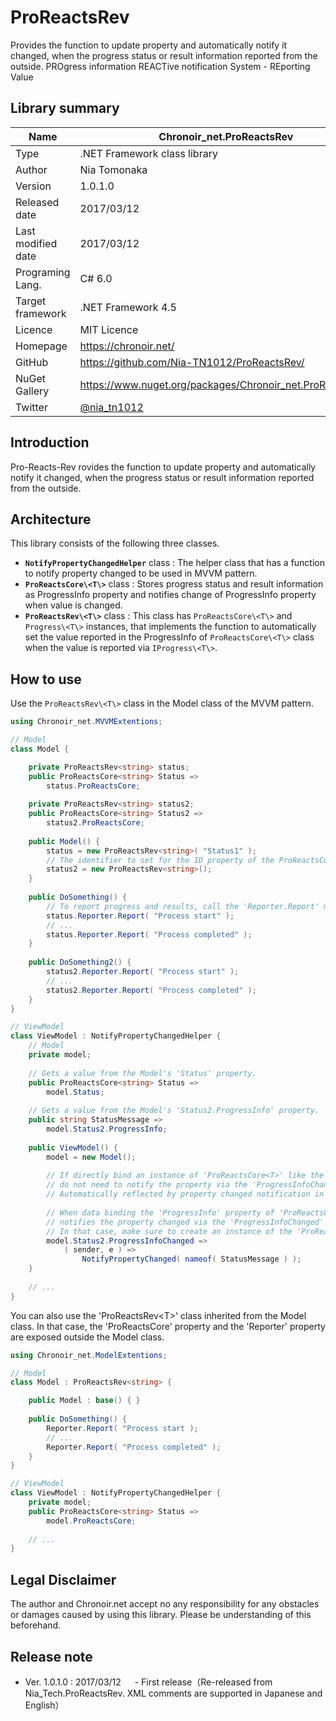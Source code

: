 # ProReactsRev
Provides the function to update property and automatically notify it changed, when the progress status or result information reported from the outside.
PROgress information REACTive notification System - REporting Value  

## Library summary

|Name|Chronoir_net.ProReactsRev|
|---|---|
|Type|.NET Framework class library|
|Author|Nia Tomonaka|
|Version|1.0.1.0|
|Released date|2017/03/12|
|Last modified date|2017/03/12|
|Programing Lang.|C# 6.0|
|Target framework|.NET Framework 4.5|
|Licence|MIT Licence|
|Homepage|https://chronoir.net/|
|GitHub|https://github.com/Nia-TN1012/ProReactsRev/|
|NuGet Gallery|https://www.nuget.org/packages/Chronoir_net.ProReactsRev/|
|Twitter|[@nia_tn1012](https://twitter.com/nia_tn1012)|

## Introduction

Pro-Reacts-Rev rovides the function to update property and automatically notify it changed, when the progress status or result information reported from the outside.

## Architecture

This library consists of the following three classes.
* **`NotifyPropertyChangedHelper`** class : The helper class that has a function to notify property changed to be used in MVVM pattern.
* **`ProReactsCore\<T\>`** class : Stores progress status and result information as ProgressInfo property and notifies change of ProgressInfo property when value is changed.
* **`ProReactsRev\<T\>`** class : This class has `ProReactsCore\<T\>` and `Progress\<T\>` instances, 
that implements the function to automatically set the value reported in the ProgressInfo of `ProReactsCore\<T\>` class
when the value is reported via `IProgress\<T\>`.

## How to use

Use the `ProReactsRev\<T\>` class in the Model class of the MVVM pattern.

```csharp
using Chronoir_net.MVVMExtentions;

// Model
class Model {

	private ProReactsRev<string> status;
	public ProReactsCore<string> Status =>
		status.ProReactsCore;
		
	private ProReactsRev<string> status2;
	public ProReactsCore<string> Status2 =>
		status2.ProReactsCore;
	
	public Model() {
		status = new ProReactsRev<string>( "Status1" );
		// The identifier to set for the ID property of the ProReactsCore<T> class, can be omitted.
		status2 = new ProReactsRev<string>();
	}
	
	public DoSomething() {
		// To report progress and results, call the 'Reporter.Report' method of 'ProReactsRev<T>' class.
		status.Reporter.Report( "Process start" );
		// ...
		status.Reporter.Report( "Process completed" );
	}
	
	public DoSomething2() {
		status2.Reporter.Report( "Process start" );
		// ...
		status2.Reporter.Report( "Process completed" );
	}
}

// ViewModel
class ViewModel : NotifyPropertyChangedHelper {
	// Model
	private model;
	
	// Gets a value from the Model's 'Status' property.
	public ProReactsCore<string> Status =>
		model.Status;
		
	// Gets a value from the Model's 'Status2.ProgressInfo' property.
	public string StatusMessage =>
		model.Status2.ProgressInfo;
		
	public ViewModel() {
		model = new Model();
		
		// If directly bind an instance of 'ProReactsCore<T>' like the 'Status' property,
		// do not need to notify the property via the 'ProgressInfoChanged' event handler.
		// Automatically reflected by property changed notification in 'ProReactsCore<T>' class.
		
		// When data binding the 'ProgressInfo' property of 'ProReactsCore<T>' like the 'StatusMessage' property,
		// notifies the property changed via the 'ProgressInfoChanged' event handler.
		// In that case, make sure to create an instance of the 'ProReactsRev<T>' class on the same thread as the UI.
		model.Status2.ProgressInfoChanged =>
			( sender, e ) =>
				NotifyPropertyChanged( nameof( StatusMessage ) );
	}
	
	// ...
}
```

You can also use the 'ProReactsRev\<T\>' class inherited from the Model class.
In that case, the 'ProReactsCore' property and the 'Reporter' property are exposed outside the Model class.

```csharp
using Chronoir_net.ModelExtentions;

// Model
class Model : ProReactsRev<string> {

	public Model : base() {	}
	
	public DoSomething() {
		Reporter.Report( "Process start );
		// ...
		Reporter.Report( "Process completed" );
	}
}

// ViewModel
class ViewModel : NotifyPropertyChangedHelper {
	private model;
	public ProReactsCore<string> Status =>
		model.ProReactsCore;
		
	// ...
}
```


## Legal Disclaimer

The author and Chronoir.net accept no any responsibility for any obstacles or damages caused by using this library.
Please be understanding of this beforehand.


## Release note

* Ver. 1.0.1.0 : 2017/03/12 
　 - First release（Re-released from Nia_Tech.ProReactsRev. XML comments are supported in Japanese and English）
